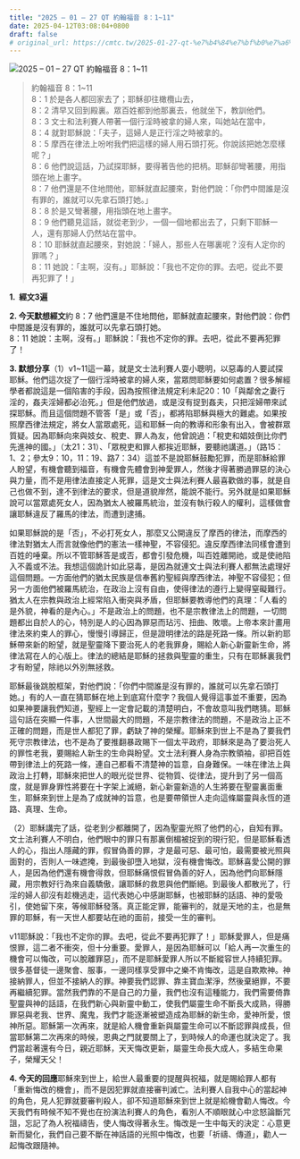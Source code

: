 ```yaml
---
title: "2025 – 01 – 27 QT 約翰福音 8：1~11"
date: 2025-04-12T03:08:04+0800
draft: false
# original_url: https://cmtc.tw/2025-01-27-qt-%e7%b4%84%e7%bf%b0%e7%a6%8f%e9%9f%b3-8%ef%bc%9a111
---
```


![2025 – 01 – 27 QT 約翰福音 8：1\~11](/images/qt.jpg  "2025 – 01 – 27 QT 約翰福音 8：1\~11")

> 約翰福音 8：1\~11  
> 8：1 於是各人都回家去了；耶穌卻往橄欖山去，  
> 8：2 清早又回到殿裏。眾百姓都到他那裏去，他就坐下，教訓他們。  
> 8：3 文士和法利賽人帶著一個行淫時被拿的婦人來，叫她站在當中，  
> 8：4 就對耶穌說：「夫子，這婦人是正行淫之時被拿的。  
> 8：5 摩西在律法上吩咐我們把這樣的婦人用石頭打死。你說該把她怎麼樣呢？」  
> 8：6 他們說這話，乃試探耶穌，要得著告他的把柄。耶穌卻彎著腰，用指頭在地上畫字。  
> 8：7 他們還是不住地問他，耶穌就直起腰來，對他們說：「你們中間誰是沒有罪的，誰就可以先拿石頭打她。」  
> 8：8 於是又彎著腰，用指頭在地上畫字。  
> 8：9 他們聽見這話，就從老到少，一個一個地都出去了，只剩下耶穌一人，還有那婦人仍然站在當中。  
> 8：10 耶穌就直起腰來，對她說：「婦人，那些人在哪裏呢？沒有人定你的罪嗎？」  
> 8：11 她說：「主啊，沒有。」耶穌說：「我也不定你的罪。去吧，從此不要再犯罪了！」

**1.  經文3遍**

**2. 今天默想經文**約 8：7 他們還是不住地問他，耶穌就直起腰來，對他們說：你們中間誰是沒有罪的，誰就可以先拿石頭打她。  
8：11 她說：主啊，沒有。」耶穌說：「我也不定你的罪。去吧，從此不要再犯罪了！

**3. 默想分享**（1）v1\~11這一幕，就是文士法利賽人耍小聰明，以惡毒的人要試探耶穌。他們這次捉了一個行淫時被拿的婦人來，當眾問耶穌要如何處置？很多解經學者都說這是一個陷害的手段，因為按照律法規定利未記20：10「與鄰舍之妻行淫的，姦夫淫婦都必治死。」但是他們放過，或是沒有捉到姦夫，只把淫婦帶來試探耶穌。而且這個問題不管答「是」或「否」，都將陷耶穌與極大的難處。如果按照摩西律法規定，將女人當眾處死，這和耶穌一向的教導和形象有出入，會被群眾質疑。因為耶穌向來與妓女、稅吏、罪人為友，他曾說過：「稅吏和娼妓倒比你們先進神的國。」（太21：31）、「眾稅吏和罪人都挨近耶穌，要聽祂講道。」（路15：1、2；參太9：10，11：19、路7：34）這並不是說耶穌鼓勵犯罪，而是耶穌給罪人盼望，有機會聽到福音，有機會先體會到神愛罪人，然後才得著勝過罪惡的決心與力量，而不是用律法直接定人死罪，這是文士與法利賽人最喜歡做的事，就是自己也做不到，達不到律法的要求，但是道貌岸然，能說不能行。另外就是如果耶穌說可以當眾處死女人，因為猶太人被羅馬統治，並沒有執行殺人的權利，這樣做會讓耶穌違反了羅馬的律法，而遭到逮捕。

如果耶穌說的是「否」，不必打死女人，那麼又公開違反了摩西的律法，而摩西的律法對猶太人而言就像他們的憲法一樣神聖，不容侵犯。違反摩西律法同樣會遭到百姓的唾棄。所以不管耶穌答是或否，都會引發危機，叫百姓離開祂，或是使祂陷入不義或不法。我想這個詭計如此惡毒，是因為就連文士與法利賽人都無法處理好這個問題。一方面他們的猶太民族是信奉舊約聖經與摩西律法，神聖不容侵犯；但另一方面他們被羅馬統治，在政治上沒有自由，使得律法的遵行上變得窒礙難行。猶太人在宗教與政治上經常陷入衝突與矛盾，但耶穌要教導他們的真理：「人看的是外貌，神看的是內心。」不是政治上的問題，也不是宗教律法上的問題，一切問題都出自於人的心，特別是人的心因為罪惡而玷污、扭曲、敗壞。上帝本來計畫用律法來約束人的罪心，慢慢引導歸正，但是證明律法的路是死路一條。所以新約耶穌帶來新的盼望，就是聖靈降下要治死人的老我罪身，賜給人新心新靈新生命，將律法寫在人的心版上。律法的總結是耶穌的拯救與聖靈的重生，只有在耶穌裏我們才有盼望，除祂以外別無拯救。

耶穌最後跳脫框架，對他們說：「你們中間誰是沒有罪的，誰就可以先拿石頭打她。」有的人一直在猜耶穌在地上到底寫什麼字？我個人覺得這事並不重要，因為如果神要讓我們知道，聖經上一定會記載的清楚明白，不會故意叫我們瞎猜。耶穌這句話在突顯一件事，人世間最大的問題，不是宗教律法的問題，不是政治上正不正確的問題，而是世人都犯了罪，虧缺了神的榮耀。耶穌來到世上不是為了要我們死守宗教律法，也不是為了要推翻暴政賜下一個太平政府，耶穌來是為了要治死人的罪性老我，要賜給人新生的生命與盼望。文士法利賽人身為宗教領袖，卻把百姓帶到律法上的死路一條，連自己都看不清楚神的旨意，自身難保。一味在律法上與政治上打轉，耶穌來把世人的眼光從世界、從物質、從律法，提升到了另一個高度，就是罪身罪性將要在十字架上滅絕，新心新靈新造的人生將要在聖靈裏面重生，耶穌來到世上是為了成就神的旨意，也是要帶領世人走向這條屬靈與永恆的道路、真理、生命。

（2）耶穌講完了話，從老到少都離開了，因為聖靈光照了他們的心，自知有罪。文士法利賽人不明白，他們眼中的罪只有那裏倒楣被捉到的現行犯，但是耶穌看透人的心，指出人隱藏的罪，假冒偽善的罪，才是最可惡、最可怕，最需要被光照與面對的，否則人一味遮掩，到最後卻墮入地獄，沒有機會悔改。耶穌喜愛公開的罪人，是因為他們還有機會得救，但耶穌痛恨假冒偽善的好人，因為他們向耶穌隱藏，用宗教好行為來自義驕傲，讓耶穌的救恩與他們斷絕。到最後人都散光了，行淫的婦人卻沒有趁機逃走，這代表她心中感謝耶穌，也被耶穌的話語、神的愛吸引，使她留下來，等候耶穌發落。真正能定罪，能審判的，就是天地的主，也是無罪的耶穌，有一天世人都要站在祂的面前，接受一生的審判。

v11耶穌說：「我也不定你的罪。去吧，從此不要再犯罪了！」耶穌愛罪人，但是痛恨罪，這二者不衝突，但十分重要。愛罪人，是因為耶穌可以「給人再一次重生的機會可以悔改，可以脫離罪惡」，而不是耶穌愛罪人所以不斷縱容世人持續犯罪。很多基督徒一邊聚會、服事，一邊同樣享受罪中之樂不肯悔改，這是自欺欺神。神接納罪人，但並不接納人的罪。神要我們認罪、靠主寶血潔淨，然後棄絕罪，不要再繼續犯罪。當然我們靠的不是自己的力量，我們也沒有這種能力，我們需要倚靠聖靈與神的話語，在我們新心與新靈中動工，使我們屬靈生命不斷長大成熟，得勝罪惡與老我、世界、魔鬼，我們才能逐漸被塑造成為耶穌的新生命，愛神所愛，恨神所惡。耶穌第一次再來，就是給人機會重新與屬靈生命可以不斷認罪與成長，但當耶穌第二次再來的時候，恩典之門就要關上了，到時候人的命運也就決定了。我們當趁著還有今日，親近耶穌，天天悔改更新，屬靈生命長大成人，多結生命果子，榮耀天父！

**4. 今天的回應**耶穌來到世上，給世人最重要的提醒與祝福，就是賜給罪人都有「重新悔改的機會」，而不是因犯罪就直接審判滅亡。法利賽人自我中心的當起神的角色，見人犯罪就要審判殺人，卻不知道耶穌來到世上就是給機會勸人悔改。今天我們有時候不知不覺也在扮演法利賽人的角色，看別人不順眼就心中忿怒論斷咒詛，忘記了為人祝福禱告，使人悔改得著永生。悔改是一生中每天的決定：心意更新而變化，我們自己要不斷在神話語的光照中悔改，也要「祈禱、傳道」，勸人一起悔改跟隨神。